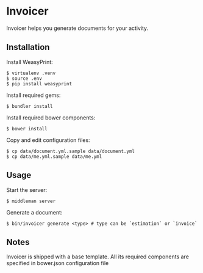 # Invoicer

Invoicer helps you generate documents for your activity.

## Installation

Install WeasyPrint:

    $ virtualenv .venv
    $ source .env
    $ pip install weasyprint

Install required gems:

    $ bundler install

Install required bower components:

    $ bower install

Copy and edit configuration files:

    $ cp data/document.yml.sample data/document.yml
    $ cp data/me.yml.sample data/me.yml

## Usage

Start the server:

    $ middleman server

Generate a document:

    $ bin/invoicer generate <type> # type can be `estimation` or `invoice`

## Notes

Invoicer is shipped with a base template. All its required components are specified in bower.json 
configuration file
